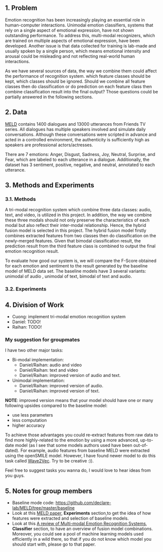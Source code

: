 ## 1. Problem
Emotion recognition has been increasingly playing an essential role
in human-computer interactions. Unimodal emotion classifiers, systems
that rely on a single aspect of emotional expression, have not shown
outstanding performance. To address this, multi-modal recognizers,
which are trained on multiple aspects of emotional expression, have
been developed. Another issue is that data collected for training
is lab-made and usually spoken by a single person, which means emotional intensity and arousal could be
misleading and not reflecting real-world human interactions.

As we have several sources of data, the way we combine them could affect
the performance of recognition system. which feature classes should be kept,
which classes should be ignored. Should we combine all feature classes then
do classification or do prediction on each feature class then combine
classification result into the final output? Those questions could be
partially answered in the following sections.

## 2. Data
[MELD](https://github.com/declare-lab/MELD/tree/master?tab=readme-ov-file) contains
1400 dialogues and 13000 utterances from Friends TV series. All dialogues has multiple speakers involved and simulate daily conversations. Although these
conversations were scripted in advance and acted in a controlled environment,
the authenticity is sufficiently high as speakers are professional actors/actresses.

There are 7 emotions: Anger, Disgust, Sadness, Joy, Neutral, Surprise, and
Fear, which are labeled to each utterance in a dialogue. Additionally, the
dataset has 3 sentiment, positive, negative, and neutral, annotated to each
utterance.

## 3. Methods and Experiments
### 3.1. Methods
A tri-modal recognition system which combine three data classes:
audio, text, and video, is utilized in this project. In addition, the way we combine these three modals should
not only preserve the characteristics of each modal but also reflect their
inter-modal relationship. Hence, the hybrid fusion model is selected in this
project. The hybrid fusion model firstly combines extracted features from two
classes then do classification on the newly-merged features. Given that bimodal
classification result, the prediction result from the third feature class is
combined to output the final emotion recognition result.

To evaluate how good our system is, we will compare the F-Score obtained for
each emotion and sentiment to the result generated by the baseline model of
MELD data set. The baseline models have 3 several variants: unimodal of audio
, unimodal of text, bimodal of text and audio. 

### 3.2. Experiments



## 4. Division of Work
- Cuong: implement tri-modal emotion recognition system
- Daniel: TODO!
- Raihan: TODO!

### My suggestion for groupmates
I have two other major tasks:
- Bi-modal implementation:
  - Daniel/Raihan: audio and video
  - Daniel/Raihan: text and video
  - Daniel/Raihan: improved version of audio and text.
- Unimodal implementation:
  - Daniel/Raihan: improved version of audio.
  - Daniel/Raihan: improved version of text.

**NOTE**: improved version means that your model should have one or many following
upsides compared to the baseline model:
- use less parameters
- less computation
- higher accuracy

To achieve those advantages you could re-extract features from raw data to find
more highly-related to the emotion by using a more advanced, up-to-date model
(as I see that some models authors used have been out-of-dated).
For example, audio features from baseline MELD were extracted using the openSMILE
model. However, I have found newer model to do this task called [Wave2Vec](https://huggingface.co/docs/transformers/model_doc/wav2vec2). Try to be creative :)).

Feel free to suggest tasks you wanna do, I would love to hear ideas from you guys.

## 5. Notes for group members
- Baseline mode code: https://github.com/declare-lab/MELD/tree/master/baseline
- Look at this [MELD paper](https://arxiv.org/pdf/1810.02508), **Experiments** section,to get the idea of how features were extracted and selection of baseline models.
- Look at this [A review of Multi-modal Emotion Recognition Systems](https://www.sciencedirect.com/science/article/pii/S092523122300989X?via%3Dihub), **Classifier** section, to have an overview of fusion model combinations. Moreover, you could see a pool of machine learning models used efficiently in a wild there, so that if you do not know which model you should start with, please go to that paper.

